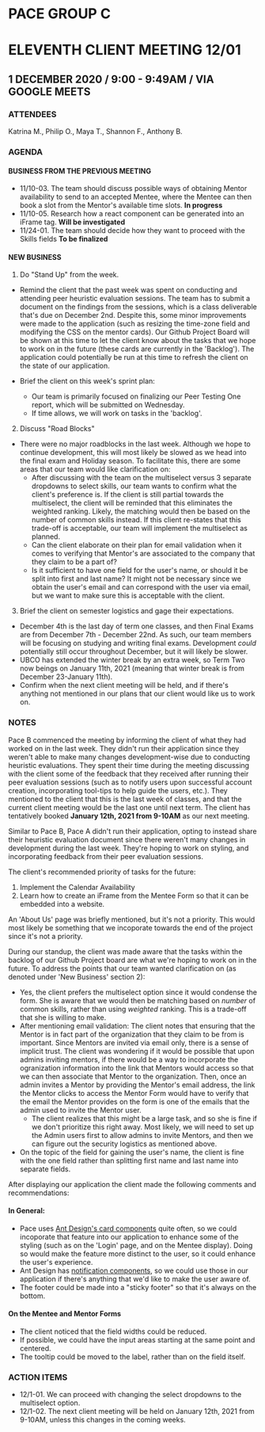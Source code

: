 # PACE GROUP C

# ELEVENTH CLIENT MEETING 12/01

## 1 DECEMBER 2020 / 9:00 - 9:49AM / VIA GOOGLE MEETS

### ATTENDEES

Katrina M., Philip O., Maya T., Shannon F., Anthony B.

### AGENDA

#### BUSINESS FROM THE PREVIOUS MEETING

- 11/10-03. The team should discuss possible ways of obtaining Mentor availability to send to an accepted Mentee, where the Mentee can then book a slot from the Mentor's available time slots. **In progress**
- 11/10-05. Research how a react component can be generated into an iFrame tag. **Will be investigated**
- 11/24-01. The team should decide how they want to proceed with the Skills fields **To be finalized**

#### NEW BUSINESS

1. Do "Stand Up" from the week.

- Remind the client that the past week was spent on conducting and attending peer heuristic evaluation sessions. The team has to submit a document on the findings from the sessions, which is a class deliverable that's due on December 2nd. Despite this, some minor improvements were made to the application (such as resizing the time-zone field and modifying the CSS on the mentor cards). Our Github Project Board will be shown at this time to let the client know about the tasks that we hope to work on in the future (these cards are currently in the 'Backlog'). The application could potentially be run at this time to refresh the client on the state of our application.

- Brief the client on this week's sprint plan:
  - Our team is primarily focused on finalizing our Peer Testing One report, which will be submitted on Wednesday.
  - If time allows, we will work on tasks in the 'backlog'.

2. Discuss "Road Blocks"

- There were no major roadblocks in the last week. Although we hope to continue development, this will most likely be slowed as we head into the final exam and Holiday season. To facilitate this, there are some areas that our team would like clarification on:
  - After discussing with the team on the multiselect versus 3 separate dropdowns to select skills, our team wants to confirm what the client's preference is. If the client is still partial towards the multiselect, the client will be reminded that this eliminates the weighted ranking. Likely, the matching would then be based on the number of common skills instead. If this client re-states that this trade-off is acceptable, our team will implement the multiselect as planned.
  - Can the client elaborate on their plan for email validation when it comes to verifying that Mentor's are associated to the company that they claim to be a part of?
  - Is it sufficient to have one field for the user's name, or should it be split into first and last name? It might not be necessary since we obtain the user's email and can correspond with the user via email, but we want to make sure this is acceptable with the client.

3. Brief the client on semester logistics and gage their expectations.

- December 4th is the last day of term one classes, and then Final Exams are from December 7th - December 22nd. As such, our team members will be focusing on studying and writing final exams. Development _could_ potentially still occur throughout December, but it will likely be slower.
- UBCO has extended the winter break by an extra week, so Term Two now beings on January 11th, 2021 (meaning that winter break is from December 23-January 11th).
- Confirm when the next client meeting will be held, and if there's anything not mentioned in our plans that our client would like us to work on.

### NOTES

Pace B commenced the meeting by informing the client of what they had worked on in the last week. They didn't run their application since they weren't able to make many changes development-wise due to conducting heuristic evaluations. They spent their time during the meeting discussing with the client some of the feedback that they received after running their peer evaluation sessions (such as to notify users upon successful account creation, incorporating tool-tips to help guide the users, etc.). They mentioned to the client that this is the last week of classes, and that the current client meeting would be the last one until next term. The client has tentatively booked **January 12th, 2021 from 9-10AM** as our next meeting.

Similar to Pace B, Pace A didn't run their application, opting to instead share their heuristic evaluation document since there weren't many changes in development during the last week. They're hoping to work on styling, and incorporating feedback from their peer evaluation sessions.

The client's recommended priority of tasks for the future:

1. Implement the Calendar Availability
2. Learn how to create an iFrame from the Mentee Form so that it can be embedded into a website.

An 'About Us' page was briefly mentioned, but it's not a priority. This would most likely be something that we incoporate towards the end of the project since it's not a priority.

During our standup, the client was made aware that the tasks within the backlog of our Github Project board are what we're hoping to work on in the future. To address the points that our team wanted clarification on (as denoted under 'New Business' section 2):

- Yes, the client prefers the multiselect option since it would condense the form. She is aware that we would then be matching based on _number_ of common skills, rather than using _weighted_ ranking. This is a trade-off that she is willing to make.
- After mentioning email validation: The client notes that ensuring that the Mentor is in fact part of the organization that they claim to be from is important. Since Mentors are invited via email only, there is a sense of implicit trust. The client was wondering if it would be possible that upon admins inviting mentors, if there would be a way to incorporate the ogranization information into the link that Mentors would access so that we can then associate that Mentor to the organization. Then, once an admin invites a Mentor by providing the Mentor's email address, the link the Mentor clicks to access the Mentor Form would have to verify that the email the Mentor provides on the form is one of the emails that the admin used to invite the Mentor user.
  - The client realizes that this might be a large task, and so she is fine if we don't prioritize this right away. Most likely, we will need to set up the Admin users first to allow admins to invite Mentors, and then we can figure out the security logistics as mentioned above.
- On the topic of the field for gaining the user's name, the client is fine with the one field rather than splitting first name and last name into separate fields.

After displaying our application the client made the following comments and recommendations:

#### In General:

- Pace uses [Ant Design's card components](https://ant.design/components/card/#header) quite often, so we could incoporate that feature into our application to enhance some of the styling (such as on the 'Login' page, and on the Mentee display). Doing so would make the feature more distinct to the user, so it could enhance the user's experience.
- Ant Design has [notification components](https://ant.design/components/notification/), so we could use those in our application if there's anything that we'd like to make the user aware of.
- The footer could be made into a "sticky footer" so that it's always on the bottom.

#### On the Mentee and Mentor Forms

- The client noticed that the field widths could be reduced.
- If possible, we could have the input areas starting at the same point and centered.
- The tooltip could be moved to the label, rather than on the field itself.

### ACTION ITEMS

- 12/1-01. We can proceed with changing the select dropdowns to the multiselect option.
- 12/1-02. The next client meeting will be held on January 12th, 2021 from 9-10AM, unless this changes in the coming weeks.

